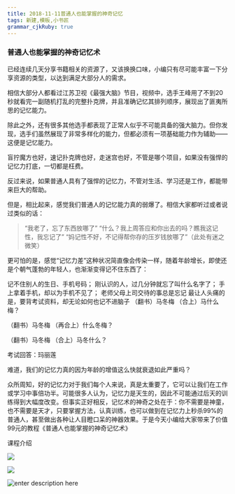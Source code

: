 ```yaml
---
title: 2018-11-11普通人也能掌握的神奇记忆
tags: 新建,模板,小书匠
grammar_cjkRuby: true
---
```




### 普通人也能掌握的神奇记忆术

已经连续几天分享书籍相关的资源了，又该换换口味，小编只有尽可能丰富一下分享资源的类型，以达到满足大部分人的需求。


相信大部分人都看过江苏卫视《最强大脑》节目，视频中，选手王峰用了不到20秒就看完一副随机打乱的完整扑克牌，并且准确记忆其排列顺序，展现出了匪夷所思的记忆能力。

除此之外，还有很多其他选手都表现了正常人似乎不可能具备的强大脑力。但你发现，选手们虽然展现了非常多样化的能力，但都必须有一项基础能力作为辅助——这便是记忆能力。

盲拧魔方也好，速记扑克牌也好，走迷宫也好，不管是哪个项目，如果没有强悍的记忆力打底，一切都是枉费。

反过来说，如果普通人具有了强悍的记忆力，不管对生活、学习还是工作，都能带来巨大的帮助。

但是，相比起来，感觉我们普通人的记忆能力真的弱爆了。相信大家都听过或者说过类似的话：

> “我老了，忘了东西放哪了”
 “什么？我上周答应和你出去的吗？瞧我这记性，我忘记了”
“妈记性不好，不记得帮你存的压岁钱放哪了”（此处有迷之微笑）

更可怕的是，感觉“记忆力差”这种状况简直像会传染一样，随着年龄增长，即使还是个朝气蓬勃的年轻人，也渐渐变得记不住东西了：

记不住别人的生日、手机号码；
刚认识的人，过几分钟就忘了叫什么名字了；
手上拿着手机，却以为手机不见了；
老师父母上司交待的事总是忘记
最让人头痛的是，要背考试资料，却无论如何也记不进脑子
（翻书）马冬梅 （合上）马什么梅？

（翻书）马冬梅 （再合上）什么冬梅？

（翻书）马冬梅 （合上）马冬什么？

考试回答：玛丽莲

难道，我们的记忆力真的因为年龄的增值这么快就衰退如此严重吗？


众所周知，好的记忆力对于我们每个人来说，真是太重要了，它可以让我们在工作或学习中事倍功半。可能很多人认为，记忆力是天生的，因此不可能通过后天的训练得到大幅度改变。但事实正好相反，记忆术的神奇之处在于：你不需要是神童，也不需要是天才，只要掌握方法，认真训练，也可以做到在记忆力上秒杀99%的普通人，甚至做出各种让人目瞪口呆的神器效果。于是今天小编给大家带来了价值99元的教程《普通人也能掌握的神奇记忆术》


课程介绍

![](https://img1.doubanio.com/view/group_topic/large/public/p124761758.jpg)

![](https://ss0.baidu.com/6ONWsjip0QIZ8tyhnq/it/u=3557663370,4259427929&fm=173&app=25&f=JPEG?w=640&h=714&s=FE0A7023514E44EA545958DD0300D0B4)

![enter description here](https://ss0.baidu.com/6ONWsjip0QIZ8tyhnq/it/u=1518810177,3521345165&fm=173&app=25&f=JPEG?w=640&h=674&s=DE0A702B11EEE5EB1A4DD9DE0200D0B6)